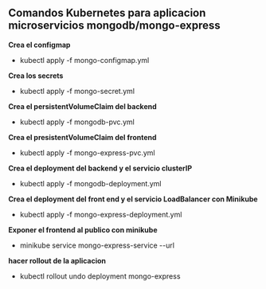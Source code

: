 ## Comandos Kubernetes para aplicacion microservicios mongodb/mongo-express

**Crea el configmap**
- kubectl apply -f mongo-configmap.yml

**Crea los secrets**
- kubectl apply -f mongo-secret.yml

**Crea el persistentVolumeClaim del backend**
- kubectl apply -f mongodb-pvc.yml

**Crea el presistentVolumeClaim del frontend**
- kubectl apply -f mongo-express-pvc.yml

**Crea el deployment del backend y el servicio clusterIP**
- kubectl apply -f mongodb-deployment.yml

**Crea el deployment del front end y el servicio LoadBalancer con Minikube**
- kubectl apply -f mongo-express-deployment.yml

**Exponer el frontend al publico con minikube**
- minikube service mongo-express-service --url

**hacer rollout de la aplicacion**
- kubectl rollout undo deployment mongo-express

